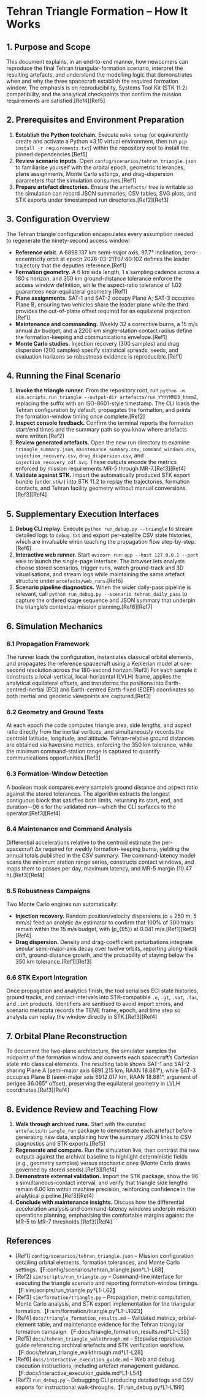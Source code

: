 # Tehran Triangle Formation – How It Works

## 1. Purpose and Scope
This document explains, in an end-to-end manner, how newcomers can reproduce the final Tehran triangular-formation scenario, interpret the resulting artefacts, and understand the modelling logic that demonstrates when and why the three spacecraft establish the required formation window. The emphasis is on reproducibility, Systems Tool Kit (STK 11.2) compatibility, and the analytical checkpoints that confirm the mission requirements are satisfied.[Ref4][Ref5]

## 2. Prerequisites and Environment Preparation
1. **Establish the Python toolchain.** Execute `make setup` (or equivalently create and activate a Python ≥3.10 virtual environment, then run `pip install -r requirements.txt`) within the repository root to install the pinned dependencies.[Ref5]
2. **Review scenario inputs.** Open `config/scenarios/tehran_triangle.json` to familiarise yourself with the orbital epoch, geometric tolerances, plane assignments, Monte Carlo settings, and drag-dispersion parameters that the simulation consumes.[Ref1]
3. **Prepare artefact directories.** Ensure the `artefacts/` tree is writable so the simulation can record JSON summaries, CSV tables, SVG plots, and STK exports under timestamped run directories.[Ref2][Ref3]

## 3. Configuration Overview
The Tehran triangle configuration encapsulates every assumption needed to regenerate the ninety-second access window:
- **Reference orbit.** A 6898.137 km semi-major axis, 97.7° inclination, zero-eccentricity orbit at epoch 2026-03-21T07:40:10Z defines the leader trajectory that the deputies reference.[Ref1]
- **Formation geometry.** A 6 km side length, 1 s sampling cadence across a 180 s horizon, and 350 km ground-distance tolerance enforce the access window definition, while the aspect-ratio tolerance of 1.02 guarantees near-equilateral geometry.[Ref1]
- **Plane assignments.** SAT-1 and SAT-2 occupy Plane A; SAT-3 occupies Plane B, ensuring two vehicles share the leader plane while the third provides the out-of-plane offset required for an equilateral projection.[Ref1]
- **Maintenance and commanding.** Weekly 32 s corrective burns, a 15 m/s annual Δv budget, and a 2200 km single-station contact radius define the formation-keeping and communications envelope.[Ref1]
- **Monte Carlo studies.** Injection recovery (300 samples) and drag dispersion (200 samples) specify statistical spreads, seeds, and evaluation horizons so robustness evidence is reproducible.[Ref1]

## 4. Running the Final Scenario
1. **Invoke the triangle runner.** From the repository root, run `python -m sim.scripts.run_triangle --output-dir artefacts/run_YYYYMMDD_hhmmZ`, replacing the suffix with an ISO-8601-style timestamp. The CLI loads the Tehran configuration by default, propagates the formation, and prints the formation-window timing once complete.[Ref2]
2. **Inspect console feedback.** Confirm the terminal reports the formation start/end times and the summary path so you know where artefacts were written.[Ref2]
3. **Review generated artefacts.** Open the new run directory to examine `triangle_summary.json`, `maintenance_summary.csv`, `command_windows.csv`, `injection_recovery.csv`, `drag_dispersion.csv`, and `injection_recovery_cdf.svg`. These outputs encode the metrics enforced by mission requirements MR-5 through MR-7.[Ref3][Ref4]
4. **Validate against STK.** Import the automatically produced STK export bundle (under `stk/`) into STK 11.2 to replay the trajectories, formation contacts, and Tehran facility geometry without manual conversions.[Ref3][Ref4]

## 5. Supplementary Execution Interfaces
1. **Debug CLI replay.** Execute `python run_debug.py --triangle` to stream detailed logs to `debug.txt` and export per-satellite CSV state histories, which are invaluable when teaching the propagation flow step-by-step.[Ref6]
2. **Interactive web runner.** Start `uvicorn run:app --host 127.0.0.1 --port 6000` to launch the single-page interface. The browser lets analysts choose stored scenarios, trigger runs, watch ground-track and 3D visualisations, and stream logs while maintaining the same artefact structure under `artefacts/web_runs`.[Ref6]
3. **Scenario pipeline diagnostics.** When the wider daily-pass pipeline is relevant, call `python run_debug.py --scenario tehran_daily_pass` to capture the ordered stage sequence and JSON summary that underpin the triangle’s contextual mission planning.[Ref6][Ref7]

## 6. Simulation Mechanics
### 6.1 Propagation Framework
The runner loads the configuration, instantiates classical orbital elements, and propagates the reference spacecraft using a Keplerian model at one-second resolution across the 180-second horizon.[Ref3] For each sample it constructs a local-vertical, local-horizontal (LVLH) frame, applies the analytical equilateral offsets, and transforms the positions into Earth-centred inertial (ECI) and Earth-centred Earth-fixed (ECEF) coordinates so both inertial and geodetic viewpoints are captured.[Ref3]

### 6.2 Geometry and Ground Tests
At each epoch the code computes triangle area, side lengths, and aspect ratio directly from the inertial vertices, and simultaneously records the centroid latitude, longitude, and altitude. Tehran-relative ground distances are obtained via haversine metrics, enforcing the 350 km tolerance, while the minimum command-station range is captured to quantify communications opportunities.[Ref3]

### 6.3 Formation-Window Detection
A boolean mask compares every sample’s ground distance and aspect ratio against the stored tolerances. The algorithm extracts the longest contiguous block that satisfies both limits, returning its start, end, and duration—96 s for the validated run—which the CLI surfaces to the operator.[Ref3][Ref4]

### 6.4 Maintenance and Command Analysis
Differential accelerations relative to the centroid estimate the per-spacecraft Δv required for weekly formation-keeping burns, yielding the annual totals published in the CSV summary. The command-latency model scans the minimum station range series, constructs contact windows, and maps them to passes per day, maximum latency, and MR-5 margin (10.47 h).[Ref3][Ref4]

### 6.5 Robustness Campaigns
Two Monte Carlo engines run automatically:
- **Injection recovery.** Random position/velocity dispersions (σ = 250 m, 5 mm/s) feed an analytic Δv estimator to confirm that 100% of 300 trials remain within the 15 m/s budget, with \(p_{95}\) at 0.041 m/s.[Ref1][Ref3][Ref4]
- **Drag dispersion.** Density and drag-coefficient perturbations integrate secular semi-major-axis decay over twelve orbits, reporting along-track drift, ground-distance growth, and the probability of staying below the 350 km tolerance.[Ref1][Ref3]

### 6.6 STK Export Integration
Once propagation and analytics finish, the tool serialises ECI state histories, ground tracks, and contact intervals into STK-compatible `.e`, `.gt`, `.sat`, `.fac`, and `.int` products. Identifiers are sanitised to avoid import errors, and scenario metadata records the TEME frame, epoch, and time step so analysts can replay the window directly in STK.[Ref3][Ref4]

## 7. Orbital Plane Reconstruction
To document the two-plane architecture, the simulator samples the midpoint of the formation window and converts each spacecraft’s Cartesian state into classical elements. The resulting table shows SAT-1 and SAT-2 sharing Plane A (semi-major axis 6891.215 km, RAAN 18.881°), while SAT-3 occupies Plane B (semi-major axis 6912.017 km, RAAN 18.881°, argument of perigee 36.065° offset), preserving the equilateral geometry in LVLH coordinates.[Ref3][Ref4]

## 8. Evidence Review and Teaching Flow
1. **Walk through archived runs.** Start with the curated `artefacts/triangle_run` package to demonstrate each artefact before generating new data, explaining how the summary JSON links to CSV diagnostics and STK exports.[Ref5]
2. **Regenerate and compare.** Run the simulation live, then contrast the new outputs against the archival baseline to highlight deterministic fields (e.g., geometry samples) versus stochastic ones (Monte Carlo draws governed by stored seeds).[Ref3][Ref4]
3. **Demonstrate external validation.** Import the STK package, show the 96 s simultaneous-contact interval, and verify that triangle side lengths remain 6.00 km within machine precision, reinforcing confidence in the analytical pipeline.[Ref3][Ref4]
4. **Conclude with maintenance insights.** Discuss how the differential acceleration analysis and command-latency windows underpin mission operations planning, emphasising the comfortable margins against the MR-5 to MR-7 thresholds.[Ref3][Ref4]

## References
- [Ref1] `config/scenarios/tehran_triangle.json` – Mission configuration detailing orbital elements, formation tolerances, and Monte Carlo settings.【F:config/scenarios/tehran_triangle.json†L1-L68】
- [Ref2] `sim/scripts/run_triangle.py` – Command-line interface for executing the triangle scenario and reporting formation-window timings.【F:sim/scripts/run_triangle.py†L1-L62】
- [Ref3] `sim/formation/triangle.py` – Propagation, metric computation, Monte Carlo analysis, and STK export implementation for the triangular formation.【F:sim/formation/triangle.py†L1-L1023】
- [Ref4] `docs/triangle_formation_results.md` – Validated metrics, orbital-element table, and maintenance evidence for the Tehran triangular formation campaign.【F:docs/triangle_formation_results.md†L1-L55】
- [Ref5] `docs/tehran_triangle_walkthrough.md` – Stepwise reproduction guide referencing archival artefacts and STK verification workflow.【F:docs/tehran_triangle_walkthrough.md†L1-L28】
- [Ref6] `docs/interactive_execution_guide.md` – Web and debug execution instructions, including artefact management guidance.【F:docs/interactive_execution_guide.md†L1-L54】
- [Ref7] `run_debug.py` – Debugging CLI producing detailed logs and CSV exports for instructional walk-throughs.【F:run_debug.py†L1-L199】
